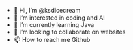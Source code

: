 - 👋 Hi, I’m @ksdicecream
- 👀 I’m interested in coding and AI
- 🌱 I’m currently learning Java
- 💞️ I’m looking to collaborate on websites
- 📫 How to reach me Github

<!---
ksdicecream/ksdicecream is a ✨ special ✨ repository because its `README.md` (this file) appears on your GitHub profile.
You can click the Preview link to take a look at your changes.
--->
